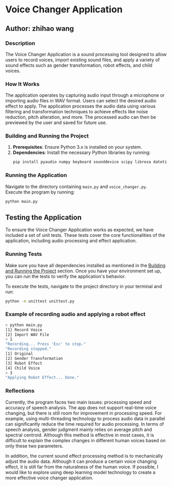 # Voice Changer Application

## Author: zhihao wang

### Description
The Voice Changer Application is a sound processing tool designed to allow users to record voices, import existing sound files, and apply a variety of sound effects such as gender transformation, robot effects, and child voices.

### How It Works
The application operates by capturing audio input through a microphone or importing audio files in WAV format. Users can select the desired audio effect to apply. The application processes the audio data using various filtering and transformation techniques to achieve effects like noise reduction, pitch alteration, and more. The processed audio can then be previewed by the user and saved for future use.

### Building and Running the Project
1. **Prerequisites**: Ensure Python 3.x is installed on your system.
2. **Dependencies**: Install the necessary Python libraries by running:
   ```bash
   pip install pyaudio numpy keyboard sounddevice scipy librosa datetime
   ```
### Running the Application
Navigate to the directory containing `main.py` and `voice_changer.py`.  
Execute the program by running:  
   ```bash
   python main.py
   ```
## Testing the Application

To ensure the Voice Changer Application works as expected, we have included a set of unit tests. These tests cover the core functionalities of the application, including audio processing and effect application. 

### Running Tests

Make sure you have all dependencies installed as mentioned in the [Building and Running the Project](#building-and-running-the-project) section. Once you have your environment set up, you can run the tests to verify the application's behavior.

To execute the tests, navigate to the project directory in your terminal and run:

   ```bash
   python -m unittest unittest.py
   ```

### Example of recording audio and applying a robot effect
   ```bash
   > python main.py
   [1] Record Voice
   [2] Import WAV File
   > 1
   "Recording... Press 'Esc' to stop."
   "Recording stopped."
   [1] Original
   [2] Gender Transformation
   [3] Robot Effect
   [4] Child Voice
   > 3
   "Applying Robot Effect... Done."
   ```

### Reflections

Currently, the program faces two main issues: processing speed and accuracy of speech analysis. The app does not support real-time voice changing, but there is still room for improvement in processing speed. For example, using multi-threading technology to process audio data in parallel can significantly reduce the time required for audio processing. In terms of speech analysis, gender judgment mainly relies on average pitch and spectral centroid. Although this method is effective in most cases, it is difficult to explain the complex changes in different human voices based on only these two parameters.

In addition, the current sound effect processing method is to mechanically adjust the audio data. Although it can produce a certain voice changing effect, it is still far from the naturalness of the human voice. If possible, I would like to explore using deep learning model technology to create a more effective voice changer application.



